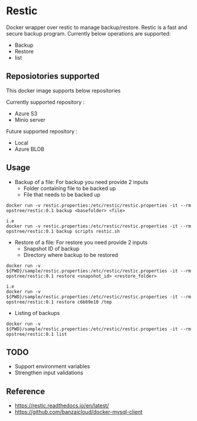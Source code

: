 # Restic

Docker wrapper over restic to manage backup/restore. Restic is a fast and secure backup program.
Currently below operations are supported:
* Backup
* Restore
* list

## Reposiotories supported
This docker image supports below repositories

Currently supported repository :
* Azure S3
* Minio server

Future supported repository :
* Local
* Azure BLOB

## Usage
* Backup of a file:
For backup you need provide 2 inputs
  * Folder containing file to be backed up
  * File that needs to be backed up

```
docker run -v restic.properties:/etc/restic/restic.properties -it --rm opstree/restic:0.1 backup <basefolder> <file>

i.e
docker run -v restic.properties:/etc/restic/restic.properties -it --rm opstree/restic:0.1 backup scripts restic.sh
```

* Restore of a file:
For restore you need provide 2 inputs
  * Snapshot ID of backup
  * Directory where backup to be restored

```
docker run -v ${PWD}/sample/restic.properties:/etc/restic/restic.properties -it --rm opstree/restic:0.1 restore <snapshot_id> <restore_folder>

i.e
docker run -v ${PWD}/sample/restic.properties:/etc/restic/restic.properties -it --rm opstree/restic:0.1 restore c6b69e10 /tmp
```
* Listing of backups
```
docker run -v ${PWD}/sample/restic.properties:/etc/restic/restic.properties -it --rm opstree/restic:0.1 list
```  
## TODO
* Support environment variables
* Strengthen input validations

## Reference
* https://restic.readthedocs.io/en/latest/
* https://github.com/banzaicloud/docker-mysql-client
